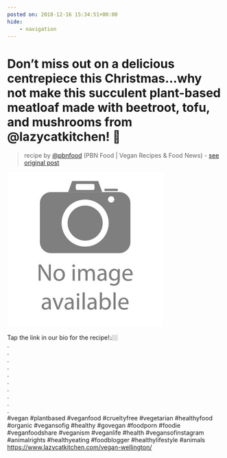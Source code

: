 ```yaml
---
posted on: 2018-12-16 15:34:51+00:00
hide:
    - navigation
---
```


# Don’t miss out on a delicious centrepiece this Christmas...why not make this succulent plant-based meatloaf made with beetroot, tofu, and mushrooms from @lazycatkitchen! 🎄 

> recipe by [@pbnfood](https://www.instagram.com/pbnfood/) 
(PBN Food | Vegan Recipes & Food News) - [see original post](https://instagram.com/p/BrdBOO0gxgP)

![](../img/noimage.jpg)

  
Tap the link in our bio for the recipe!👆🏼  
.  
.  
.  
.  
.  
.  
.  
.  
.  
.  
\#vegan \#plantbased \#veganfood \#crueltyfree \#vegetarian \#healthyfood \#organic \#vegansofig \#healthy \#govegan \#foodporn  \#foodie \#veganfoodshare \#veganism \#veganlife \#health \#vegansofinstagram \#animalrights \#healthyeating \#foodblogger \#healthylifestyle \#animals   
https://www.lazycatkitchen.com/vegan-wellington/   
